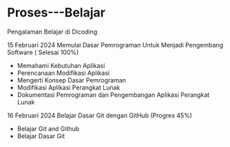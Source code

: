 # Proses---Belajar

Pengalaman Belajar di Dicoding

15 Februari 2024
Memulai Dasar Pemrograman Untuk Menjadi Pengembang Software ( Selesai 100%)
* Memahami Kebutuhan Aplikasi
* Perencanaan Modifikasi Aplikasi
* Mengerti Konsep Dasar Pemrograman
* Modifikasi Aplikasi Perangkat Lunak
* Dokumentasi Pemrograman dan Pengembangan Aplikasi Perangkat Lunak
  
16 Februari 2024
Belajar Dasar Git dengan GitHub (Progres 45%)
* Belajar Git and Github
* Belajar Dasar Git
